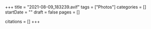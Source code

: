 +++
title = "2021-08-09_183239.avif"
tags = ["Photos"]
categories = []
startDate = ""
draft = false
pages = []

citations = []
+++
